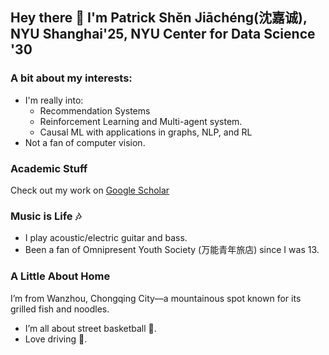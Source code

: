 ## Hey there 👋 I'm Patrick Shěn Jiāchéng(沈嘉诚), NYU Shanghai'25, NYU Center for Data Science '30

### A bit about my interests:
- I'm really into:
  - Recommendation Systems
  - Reinforcement Learning and Multi-agent system.
  - Causal ML with applications in graphs, NLP, and RL
- Not a fan of computer vision.

### Academic Stuff
Check out my work on [Google Scholar](https://scholar.google.com/citations?user=a0EzT5QAAAAJ&hl=en)

### Music is Life 🎶
- I play acoustic/electric guitar and bass.
- Been a fan of Omnipresent Youth Society (万能青年旅店) since I was 13.

### A Little About Home
I’m from Wanzhou, Chongqing City—a mountainous spot known for its grilled fish and noodles.
- I’m all about street basketball 🏀.
- Love driving 🚗.
